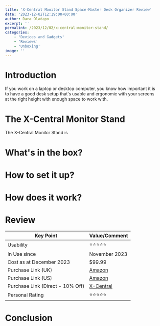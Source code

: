 ```yaml
---
title: 'X-Central Monitor Stand Space-Master Desk Organizer Review'
date: '2023-12-02T12:19:00+00:00'
author: Dara Oladapo
excerpt: ''
permalink: /2023/12/02/x-central-monitor-stand/
categories:
    - 'Devices and Gadgets'
    - 'Reviews'
    - 'Unboxing'
image: ''
---
```


# Introduction

If you work on a laptop or desktop computer, you know how important it is to have a good desk setup that's usable and ergonomic with your screens at the right height with enough space to work with. 

# The X-Central Monitor Stand

The X-Central Monitor Stand is

# What's in the box?

# How to set it up?

# How does it work?



# Review

| Key Point | Value/Comment |
|----------|----------|
|  Usability  | ⭐⭐⭐⭐⭐ |
|  In Use since  |  November 2023  |
|  Cost as at December 2023 | $99.99 |
|  Purchase Link (UK)  | [Amazon]()  |
|  Purchase Link (US)  | [Amazon]()  |
| Purchase Link (Direct - 10% Off) | [X-Central]() |
|  Personal Rating |  ⭐⭐⭐⭐⭐ |
# Conclusion

